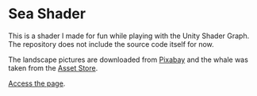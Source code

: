 # Sea Shader

This is a shader I made for fun while playing with the Unity Shader Graph.
The repository does not include the source code itself for now.

The landscape pictures are downloaded from [Pixabay](pixabay.com) and the whale was taken from the [Asset Store](https://assetstore.unity.com/packages/3d/characters/animals/fish/humpback-whale-3547).

[Access the page](https://ezaca.github.io/sliced-sea-shader/index.html).
